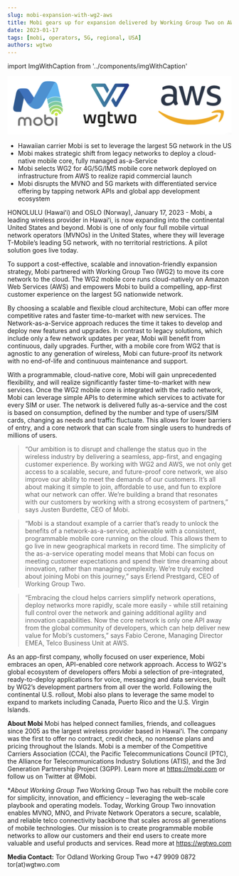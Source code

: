 ```yaml
---
slug: mobi-expansion-with-wg2-aws 
title: Mobi gears up for expansion delivered by Working Group Two on AWS
date: 2023-01-17
tags: [mobi, operators, 5G, regional, USA]
authors: wgtwo
---
```


import ImgWithCaption from '../components/imgWithCaption'

<!--truncate-->

![](./logos.png)

* Hawaiian carrier Mobi is set to leverage the largest 5G network in the US 
* Mobi makes strategic shift from legacy networks to deploy a cloud-native mobile core, fully managed as-a-Service
* Mobi selects WG2 for 4G/5G/IMS mobile core network deployed on infrastructure from AWS to realize rapid commercial launch 
* Mobi disrupts the MVNO and 5G markets with differentiated service offering by tapping network APIs and global app development ecosystem

<!--truncate-->

HONOLULU (Hawaiʻi) and OSLO (Norway), January 17, 2023 - Mobi, a leading wireless provider in Hawaiʻi, is now expanding into the continental United States and beyond. Mobi is one of only four full mobile virtual network operators (MVNOs) in the United States, where they will leverage T-Mobile’s leading 5G network, with no territorial restrictions. A pilot solution goes live today.

To support a cost-effective, scalable and innovation-friendly expansion strategy, Mobi partnered with Working Group Two (WG2) to move its core network to the cloud. The WG2 mobile core runs cloud-natively on Amazon Web Services (AWS) and empowers Mobi to build a compelling, app-first customer experience on the largest 5G nationwide network. 

By choosing a scalable and flexible cloud architecture, Mobi can offer more competitive rates and faster time-to-market with new services. The Network-as-a-Service approach reduces the time it takes to develop and deploy new features and upgrades. In contrast to legacy solutions, which include only a few network updates per year, Mobi will benefit from continuous, daily upgrades. Further, with a mobile core from WG2 that is agnostic to any generation of wireless, Mobi can future-proof its network with no end-of-life and continuous maintenance and support. 

With a programmable, cloud-native core, Mobi will gain unprecedented flexibility, and will realize significantly faster time-to-market with new services.  Once the WG2 mobile core is integrated with the radio network, Mobi can leverage simple APIs to determine which services to activate for every SIM or user. The network is delivered fully as-a-service and the cost is based on consumption, defined by the number and type of users/SIM cards, changing as needs and traffic fluctuate. This allows for lower barriers of entry, and a core network that can scale from single users to hundreds of millions of users.

> “Our ambition is to disrupt and challenge the status quo in the wireless industry by delivering a seamless, app-first, and engaging customer experience. By working with WG2 and AWS, we not only get access to a scalable, secure, and future-proof core network, we also improve our ability to meet the demands of our customers. It’s all about making it simple to join, affordable to use, and fun to explore what our network can offer. We’re building a brand that resonates with our customers by working with a strong ecosystem of partners,” says Justen Burdette, CEO of Mobi. 

> “Mobi is a standout example of a carrier that’s ready to unlock the benefits of a network-as-a-service, achievable with a consistent, programmable mobile core running on the cloud. This allows them to go live in new geographical markets in record time. The simplicity of the as-a-service operating model means that Mobi can focus on meeting customer expectations and spend their time dreaming about innovation, rather than managing complexity. We’re truly excited about joining Mobi on this journey,” says Erlend Prestgard, CEO of Working Group Two. 

> “Embracing the cloud helps carriers simplify network operations, deploy networks more rapidly, scale more easily - while still retaining full control over the network and gaining additional agility and innovation capabilities. Now the core network is only one API away from the global community of developers, which can help deliver new value for Mobi’s customers,” says Fabio Cerone, Managing Director EMEA, Telco Business Unit at AWS.

As an app-first company, wholly focused on user experience, Mobi embraces an open, API-enabled core network approach. Access to WG2's global ecosystem of developers offers Mobi a selection of pre-integrated, ready-to-deploy applications for voice, messaging and data services, built by WG2’s development partners from all over the world. Following the continental U.S. rollout, Mobi also plans to leverage the same model to expand to markets including Canada, Puerto Rico and the U.S. Virgin Islands.

**About Mobi**
Mobi has helped connect families, friends, and colleagues since 2005 as the largest wireless provider based in Hawaiʻi. The company was the first to offer no contract, credit check, no nonsense plans and pricing throughout the Islands. Mobi is a member of the Competitive Carriers Association (CCA), the Pacific Telecommunications Council (PTC), the Alliance for Telecommunications Industry Solutions (ATIS), and the 3rd Generation Partnership Project (3GPP). Learn more at https://mobi.com or follow us on Twitter at @Mobi.

**About Working Group Two*
Working Group Two has rebuilt the mobile core for simplicity, innovation, and efficiency – leveraging the web-scale playbook and operating models. Today, Working Group Two innovation enables MVNO, MNO, and Private Network Operators a secure, scalable, and reliable telco connectivity backbone that scales across all generations of mobile technologies. Our mission is to create programmable mobile networks to allow our customers and their end users to create more valuable and useful products and services. Read more at https://wgtwo.com

**Media Contact:** 
Tor Odland
Working Group Two
+47 9909 0872
tor(at)wgtwo.com


